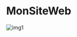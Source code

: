 # MonSiteWeb
![img1](https://user-images.githubusercontent.com/119360908/210416274-deef0acd-3adf-4c7c-bb87-b12b7ed81e12.png)

